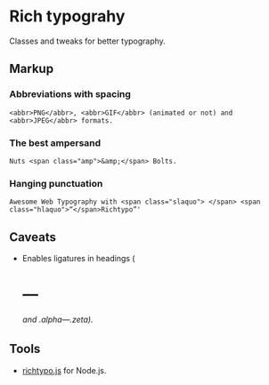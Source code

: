 # Rich typograhy

Classes and tweaks for better typography.


## Markup

### Abbreviations with spacing

	<abbr>PNG</abbr>, <abbr>GIF</abbr> (animated or not) and <abbr>JPEG</abbr> formats.

### The best ampersand

	Nuts <span class="amp">&amp;</span> Bolts.

### Hanging punctuation

	Awesome Web Typography with <span class="slaquo"> </span> <span class="hlaquo">“</span>Richtypo”'


## Caveats

* Enables ligatures in headings (<h1>—<h6> and .alpha—.zeta).


## Tools

* [richtypo.js](https://github.com/sapegin/richtypo.js) for Node.js.
